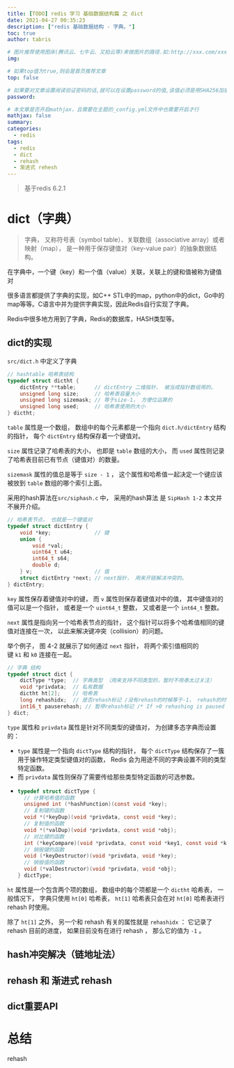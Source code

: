 ```yaml
---
title: [TODO] redis 学习 基础数据结构篇 之 dict
date: 2021-04-27 00:35:23
description: ["redis 基础数据结构 - 字典。"]
toc: true
author: tabris

# 图片推荐使用图床(腾讯云、七牛云、又拍云等)来做图片的路径.如:http://xxx.com/xxx.jpg
img:

# 如果top值为true,则会是首页推荐文章
top: false

# 如果要对文章设置阅读验证密码的话,就可以在设置password的值,该值必须是用SHA256加密后的密码,防止被他人识破
password:

# 本文章是否开启mathjax，且需要在主题的_config.yml文件中也需要开启才行
mathjax: false
summary:
categories:
  - redis
tags:
  - redis
  - dict
  - rehash
  - 渐进式 rehesh
---
```


> 基于redis 6.2.1

# dict（字典）

> 字典， 又称符号表（symbol table）、关联数组（associative array）或者映射（map）， 是一种用于保存键值对（key-value pair）的抽象数据结构。

在字典中，一个键（key）和一个值（value）关联，关联上的键和值被称为键值对 

很多语言都提供了字典的实现，如C++ STL中的map，python中的dict，Go中的map等等。C语言中并为提供字典实现，因此Redis自行实现了字典。

Redis中很多地方用到了字典，Redis的数据库，HASH类型等。

## dict的实现

`src/dict.h` 中定义了字典

```c
// hashtable 哈希表结构
typedef struct dictht {
    dictEntry **table;      // dictEntry 二维指针， 被当成指针数组用的。 
    unsigned long size;     // 哈希表容量大小
    unsigned long sizemask; // 等于size-1， 方便位运算的
    unsigned long used;     // 哈希表使用的大小
} dictht;
```

`table` 属性是一个数组， 数组中的每个元素都是一个指向 `dict.h/dictEntry` 结构的指针， 每个 `dictEntry` 结构保存着一个键值对。

`size` 属性记录了哈希表的大小， 也即是 `table` 数组的大小， 而 `used` 属性则记录了哈希表目前已有节点（键值对）的数量。

`sizemask` 属性的值总是等于 `size - 1` ， 这个属性和哈希值一起决定一个键应该被放到 `table` 数组的哪个索引上面。

采用的hash算法在`src/siphash.c` 中， 采用的hash算法 是 `SipHash 1-2` 本文并不展开介绍。

```c
// 哈希表节点， 也就是一个键值对
typedef struct dictEntry {  
    void *key;              // 键
    union {
        void *val;
        uint64_t u64;
        int64_t s64;
        double d;
    } v;                    // 值
    struct dictEntry *next; // next指针， 用来开链解决冲突的。
} dictEntry;
```

`key` 属性保存着键值对中的键， 而 `v` 属性则保存着键值对中的值， 其中键值对的值可以是一个指针， 或者是一个 `uint64_t` 整数， 又或者是一个 `int64_t` 整数。

`next` 属性是指向另一个哈希表节点的指针， 这个指针可以将多个哈希值相同的键值对连接在一次， 以此来解决键冲突（collision）的问题。

举个例子， 图 4-2 就展示了如何通过 `next` 指针， 将两个索引值相同的键 `k1` 和 `k0` 连接在一起。

```c
// 字典 结构
typedef struct dict {
    dictType *type;  // 字典类型 （用来支持不同类型的，暂时不用泰太过关注）
    void *privdata;  // 私有数据
    dictht ht[2];    // 哈希表
    long rehashidx;  // 是否rehash标记 /没有rehash的时候等于-1， rehash的时候为接下来要rehash的下标
    int16_t pauserehash; // 暂停rehash标记 /* If >0 rehashing is paused (<0 indicates coding error) */
} dict;
```

`type` 属性和 `privdata` 属性是针对不同类型的键值对， 为创建多态字典而设置的：

- `type` 属性是一个指向 `dictType` 结构的指针， 每个 `dictType` 结构保存了一簇用于操作特定类型键值对的函数， Redis 会为用途不同的字典设置不同的类型特定函数。
- 而 `privdata` 属性则保存了需要传给那些类型特定函数的可选参数。
- ```c
  typedef struct dictType {
    // 计算哈希值的函数
    unsigned int (*hashFunction)(const void *key);
    // 复制键的函数
    void *(*keyDup)(void *privdata, const void *key);
    // 复制值的函数
    void *(*valDup)(void *privdata, const void *obj);
    // 对比键的函数
    int (*keyCompare)(void *privdata, const void *key1, const void *key2);
    // 销毁键的函数
    void (*keyDestructor)(void *privdata, void *key);
    // 销毁值的函数
    void (*valDestructor)(void *privdata, void *obj);
  } dictType;
  ```

`ht` 属性是一个包含两个项的数组， 数组中的每个项都是一个 `dictht` 哈希表， 一般情况下， 字典只使用 `ht[0]` 哈希表， `ht[1]` 哈希表只会在对 `ht[0]` 哈希表进行 rehash 时使用。

除了 `ht[1]` 之外， 另一个和 rehash 有关的属性就是 `rehashidx` ： 它记录了 rehash 目前的进度， 如果目前没有在进行 rehash ， 那么它的值为 `-1` 。





## hash冲突解决（链地址法）

## rehash 和 渐进式 rehash

## dict重要API

# 总结

rehash

```

```
